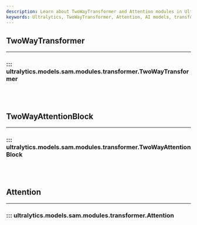 ```yaml
---
description: Learn about TwoWayTransformer and Attention modules in Ultralytics. Leverage these tools to enhance your AI models.
keywords: Ultralytics, TwoWayTransformer, Attention, AI models, transformers
---
```


## TwoWayTransformer
---
### ::: ultralytics.models.sam.modules.transformer.TwoWayTransformer
<br><br>

## TwoWayAttentionBlock
---
### ::: ultralytics.models.sam.modules.transformer.TwoWayAttentionBlock
<br><br>

## Attention
---
### ::: ultralytics.models.sam.modules.transformer.Attention
<br><br>